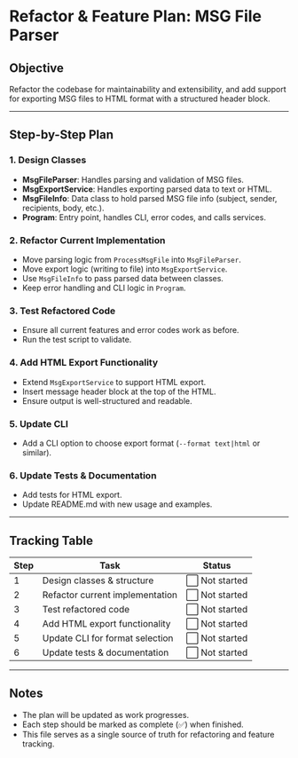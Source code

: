# Refactor & Feature Plan: MSG File Parser

## Objective

Refactor the codebase for maintainability and extensibility, and add support for exporting MSG files to HTML format with a structured header block.

---

## Step-by-Step Plan

### 1. Design Classes
- **MsgFileParser**: Handles parsing and validation of MSG files.
- **MsgExportService**: Handles exporting parsed data to text or HTML.
- **MsgFileInfo**: Data class to hold parsed MSG file info (subject, sender, recipients, body, etc.).
- **Program**: Entry point, handles CLI, error codes, and calls services.

### 2. Refactor Current Implementation
- Move parsing logic from `ProcessMsgFile` into `MsgFileParser`.
- Move export logic (writing to file) into `MsgExportService`.
- Use `MsgFileInfo` to pass parsed data between classes.
- Keep error handling and CLI logic in `Program`.

### 3. Test Refactored Code
- Ensure all current features and error codes work as before.
- Run the test script to validate.

### 4. Add HTML Export Functionality
- Extend `MsgExportService` to support HTML export.
- Insert message header block at the top of the HTML.
- Ensure output is well-structured and readable.

### 5. Update CLI
- Add a CLI option to choose export format (`--format text|html` or similar).

### 6. Update Tests & Documentation
- Add tests for HTML export.
- Update README.md with new usage and examples.

---

## Tracking Table

| Step | Task | Status |
|------|------|--------|
| 1 | Design classes & structure | ⬜ Not started |
| 2 | Refactor current implementation | ⬜ Not started |
| 3 | Test refactored code | ⬜ Not started |
| 4 | Add HTML export functionality | ⬜ Not started |
| 5 | Update CLI for format selection | ⬜ Not started |
| 6 | Update tests & documentation | ⬜ Not started |

---

## Notes
- The plan will be updated as work progresses.
- Each step should be marked as complete (✅) when finished.
- This file serves as a single source of truth for refactoring and feature tracking.
